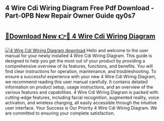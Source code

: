 ## 4 Wire Cdi Wiring Diagram Free Pdf Download - Part-0PB New Repair Owner Guide qy0s7

# <h2><a href="http://dfphszo.blite.top/?on=4+Wire+Cdi+Wiring+Diagram">🔗Download New 👉🔴 4 Wire Cdi Wiring Diagram</a></h2>

[![4 Wire Cdi Wiring Diagram download](https://i.imgur.com/lujVjoI.png)](http://dfphszo.blite.top/?on=4+Wire+Cdi+Wiring+Diagram)
Hello and welcome to the user manual for your newly installed 4 Wire Cdi Wiring Diagram. This guide is designed to help you get the most out of your product by providing a comprehensive overview of its features, functions, and benefits. You will find clear instructions for operation, maintenance, and troubleshooting. To ensure a successful experience with your new 4 Wire Cdi Wiring Diagram, we recommend reading this user manual carefully. It contains detailed information on product setup, usage instructions, and an overview of the various features and capabilities. 4 Wire Cdi Wiring Diagram is packed with cutting-edge features, including facial recognition, augmented reality, voice activation, and wireless charging, all easily accessible through the intuitive user interface. Your Success is Our Priority 4 Wire Cdi Wiring Diagram. We are committed to ensuring your complete satisfaction.

